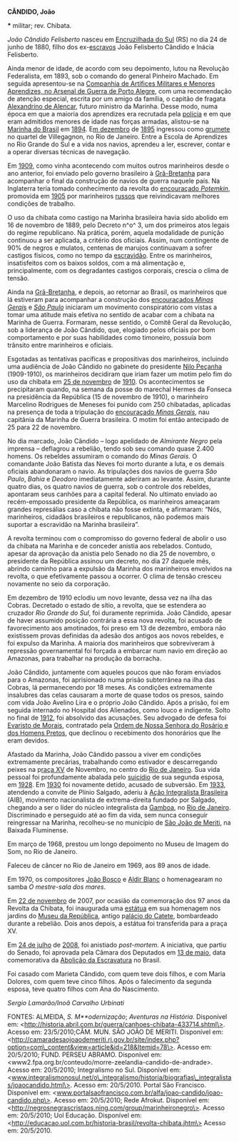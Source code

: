 **CÂNDIDO, João**

**\*** militar; rev. Chibata.

*João Cândido Felisberto* nasceu em [Encruzilhada do
Sul](http://pt.wikipedia.org/wiki/Encruzilhada_do_Sul "Encruzilhada do Sul")
(RS) no dia 24 de junho de 1880, filho dos
ex-[escravos](http://pt.wikipedia.org/wiki/Escravatura "Escravatura")
João Felisberto Cândido e Inácia Felisberto.

Ainda menor de idade, de acordo com seu depoimento, lutou na Revolução
Federalista, em 1893, sob o comando do general Pinheiro Machado. Em
seguida apresentou-se na [Companhia de Artífices Militares e Menores
Aprendizes, no Arsenal de Guerra de Porto
Alegre](http://pt.wikipedia.org/wiki/Pr%C3%A9dios_hist%C3%B3ricos_do_Comando_Militar_do_Sul "Prédios históricos do Comando Militar do Sul"),
com uma recomendação de atenção especial, escrita por um amigo da
família, o capitão de fragata [Alexandrino de
Alencar](http://pt.wikipedia.org/wiki/Alexandrino_de_Alencar "Alexandrino de Alencar"),
futuro ministro da Marinha. Desse modo, numa época em que a maioria dos
aprendizes era recrutada pela
[polícia](http://pt.wikipedia.org/wiki/Pol%C3%ADcia "Polícia") e em que
eram admitidos menores de idade nas forças armadas, alistou-se na
[Marinha do
Brasil](http://pt.wikipedia.org/wiki/Marinha_do_Brasil "Marinha do Brasil")
em [1894](http://pt.wikipedia.org/wiki/1894 "1894"). E[m
dezembro](http://pt.wikipedia.org/wiki/10_de_dezembro "10 de dezembro")
de [1895](http://pt.wikipedia.org/wiki/1895 "1895") ingressou como
[grumete](http://pt.wikipedia.org/wiki/Grumete "Grumete") no quartel de
Villegagnon, no Rio de Janeiro. Entre a Escola de Aprendizes no Rio
Grande do Sul e a vida nos navios, aprendeu a ler, escrever, contar e a
operar diversas técnicas de navegação.

Em [1909](http://pt.wikipedia.org/wiki/1909 "1909"), como vinha
acontecendo com muitos outros marinheiros desde o ano anterior, foi
enviado pelo governo brasileiro à
[Grã-Bretanha](http://pt.wikipedia.org/wiki/Gr%C3%A3-Bretanha "Grã-Bretanha")
para acompanhar o final da construção de navios de guerra naquele país.
Na Inglaterra teria tomado conhecimento da revolta do [encouraçado
*Potemkin*](http://pt.wikipedia.org/wiki/Encoura%C3%A7ado_Potemkin "Encouraçado Potemkin"),
promovida em [1905](http://pt.wikipedia.org/wiki/1905 "1905") por
marinheiros [russos](http://pt.wikipedia.org/wiki/R%C3%BAssia "Rússia")
que reivindicavam melhores condições de trabalho.

O uso da chibata como castigo na Marinha brasileira havia sido abolido
em 16 de novembro de 1889, pelo Decreto n^o^ 3, um dos primeiros atos
legais do regime republicano. Na prática, porém, aquela modalidade de
punição continuou a ser aplicada, a critério dos oficiais. Assim, num
contingente de 90% de negros e mulatos, centenas de marujos continuavam
a sofrer castigos físicos, como no tempo da
[escravidão](http://pt.wikipedia.org/wiki/Escravid%C3%A3o "Escravidão").
Entre os marinheiros, insatisfeitos com os baixos soldos, com a má
alimentação e, principalmente, com os degradantes castigos corporais,
crescia o clima de tensão.

Ainda na
[Grã-Bretanha](http://pt.wikipedia.org/wiki/Gr%C3%A3-Bretanha "Grã-Bretanha"),
e depois, ao retornar ao Brasil, os marinheiros que lá estiveram para
acompanhar a construção dos [encouraçados *Minas
Gerai*s](http://pt.wikipedia.org/wiki/Encoura%C3%A7ado_Minas_Gerais "Encouraçado Minas Gerais")
e *[São
Paulo](http://pt.wikipedia.org/w/index.php?title=Encoura%C3%A7ado_S%C3%A3o_Paulo&action=edit&redlink=1 "Encouraçado São Paulo (página não existe)")*
iniciaram um movimento conspiratório com vistas a tomar uma atitude mais
efetiva no sentido de acabar com a chibata na Marinha de Guerra.
Formaram, nesse sentido, o Comitê Geral da Revolução, sob a liderança de
João Cândido, que, elogiado pelos oficiais por bom comportamento e por
suas habilidades como timoneiro, possuía bom trânsito entre marinheiros
e oficiais.

Esgotadas as tentativas pacíficas e propositivas dos marinheiros,
incluindo uma audiência de João Cândido no gabinete do presidente [Nilo
Peçanha](http://pt.wikipedia.org/wiki/Nilo_Pe%C3%A7anha "Nilo Peçanha")
(1909-1910), os marinheiros decidiram que iriam fazer um motim pelo fim
do uso da chibata em [25 de
novembro](http://pt.wikipedia.org/wiki/25_de_Novembro "25 de Novembro")
de [1910](http://pt.wikipedia.org/wiki/1910 "1910"). Os acontecimentos
se precipitaram quando, na semana da posse do marechal Hermes da Fonseca
na presidência da República (15 de novembro de 1910), o marinheiro
Marcelino Rodrigues de Meneses foi punido com 250 chibatadas, aplicadas
na presença de toda a tripulação do [encouraçado *Minas
Gerais*](http://pt.wikipedia.org/wiki/Encoura%C3%A7ado_Minas_Gerais "Encouraçado Minas Gerais"),
nau capitânia da Marinha de Guerra brasileira. O motim foi então
antecipado de 25 para 22 de novembro.

No dia marcado, João Cândido – logo apelidado de *Almirante Negro* pela
imprensa – deflagrou a rebelião, tendo sob seu comando quase 2.400
homens. Os rebeldes assumiram o comando do *Minas Gerais.* O comandante
João Batista das Neves foi morto durante a luta, e os demais oficiais
abandonaram o navio. As tripulações dos navios de guerra *São Paulo*,
*Bahia* e *Deodoro* imediatamente aderiram ao levante. Assim, durante
quatro dias, os quatro navios de guerra, sob o controle dos rebeldes,
apontaram seus canhões para a capital federal. No ultimato enviado ao
recém-empossado presidente da República, os marinheiros ameaçaram
grandes represálias caso a chibata não fosse extinta, e afirmaram: “Nós,
marinheiros, cidadãos brasileiros e republicanos, não podemos mais
suportar a escravidão na Marinha brasileira”.

A revolta terminou com o compromisso do governo federal de abolir o uso
da chibata na Marinha e de conceder anistia aos rebelados. Contudo,
apesar da aprovação da anistia pelo Senado no dia 25 de novembro, o
presidente da República assinou um decreto, no dia 27 daquele mês,
abrindo caminho para a expulsão da Marinha dos marinheiros envolvidos na
revolta, o que efetivamente passou a ocorrer. O clima de tensão cresceu
novamente no seio da corporação.

Em dezembro de 1910 eclodiu um novo levante, dessa vez na ilha das
Cobras. Decretado o estado de sítio, a revolta, que se estendera ao
cruzador *Rio Grande do Sul*, foi duramente reprimida. João Cândido,
apesar de haver assumido posição contrária a essa nova revolta, foi
acusado de favorecimento aos amotinados, foi preso em 13 de dezembro,
embora não existissem provas definidas da adesão dos antigos aos novos
rebeldes, e foi expulso da Marinha. A maioria dos marinheiros que
sobreviveram à repressão governamental foi forçada a embarcar num navio
em direção ao Amazonas, para trabalhar na produção da borracha.

João Cândido, juntamente com aqueles poucos que não foram enviados para
o Amazonas, foi aprisionado numa prisão subterrânea na ilha das Cobras,
lá permanecendo por 18 meses. As condições extremamente insalubres das
celas causaram a morte de quase todos os presos, saindo com vida João
Avelino Lira e o próprio João Cândido. Após a prisão, foi em seguida
internado no Hospital dos Alienados, como louco e indigente. Solto no
final de [1912](http://pt.wikipedia.org/wiki/1912 "1912"), foi absolvido
das acusações. Seu advogado de defesa foi [Evaristo de
Morais](http://pt.wikipedia.org/wiki/Evaristo_de_Moraes "Evaristo de Moraes"),
contratado pela [Ordem de Nossa Senhora do Rosário e dos Homens
Pretos](http://pt.wikipedia.org/wiki/Igreja_de_Nossa_Senhora_do_Ros%C3%A1rio_e_S%C3%A3o_Benedito_(Rio_de_Janeiro) "Igreja de Nossa Senhora do Rosário e São Benedito (Rio de Janeiro)"),
que declinou o recebimento dos honorários que lhe eram devidos.

Afastado da Marinha, João Cândido passou a viver em condições
extremamente precárias, trabalhando como estivador e descarregando
peixes na p[raça
XV](http://pt.wikipedia.org/wiki/Pra%C3%A7a_Quinze_de_Novembro_(Rio_de_Janeiro) "Praça Quinze de Novembro (Rio de Janeiro)")
de Novembro, no centro do [Rio de
Janeiro](http://pt.wikipedia.org/wiki/Rio_de_Janeiro "Rio de Janeiro").
Sua vida pessoal foi profundamente abalada pelo
[suicídio](http://pt.wikipedia.org/wiki/Suic%C3%ADdio "Suicídio") de sua
segunda esposa, em [1928](http://pt.wikipedia.org/wiki/1928 "1928"). Em
[1930](http://pt.wikipedia.org/wiki/1930 "1930") foi novamente detido,
acusado de subversão. Em
[1933](http://pt.wikipedia.org/wiki/1933 "1933"), atendendo a convite de
Plínio Salgado, aderiu à [Ação Integralista
Brasileira](http://pt.wikipedia.org/wiki/A%C3%A7%C3%A3o_Integralista_Brasileira "Ação Integralista Brasileira")
(AIB), movimento nacionalista de extrema-direita fundado por Salgado,
chegando a ser o líder do núcleo integralista da
[Gamboa](http://pt.wikipedia.org/wiki/Gamboa "Gamboa"), no [Rio de
Janeiro](http://pt.wikipedia.org/wiki/Rio_de_Janeiro "Rio de Janeiro").
Discriminado e perseguido até ao fim da vida, sem nunca conseguir
reingressar na Marinha, recolheu-se no município de [São João de
Meriti](http://pt.wikipedia.org/wiki/S%C3%A3o_Jo%C3%A3o_de_Meriti "São João de Meriti"),
na Baixada Fluminense.

Em março de 1968, prestou um longo depoimento no Museu de Imagem do Som,
no Rio de Janeiro.

Faleceu de câncer no Rio de Janeiro em 1969, aos 89 anos de idade.

Em 1970, os compositores [João
Bosco](http://pt.wikipedia.org/wiki/Jo%C3%A3o_Bosco_(m%C3%BAsico) "João Bosco (músico)")
e [Aldir Blanc](http://pt.wikipedia.org/wiki/Aldir_Blanc "Aldir Blanc")
o homenagearam no samba *O mestre-sala dos mares*.

Em [22 de
novembro](http://pt.wikipedia.org/wiki/22_de_Novembro "22 de Novembro")
de 2007, por ocasião da comemoração dos 97 anos da Revolta da Chibata,
foi inaugurada uma
[estátua](http://pt.wikipedia.org/wiki/Est%C3%A1tua "Estátua") em sua
homenagem nos jardins do [Museu da
República](http://pt.wikipedia.org/wiki/Museu_da_Rep%C3%BAblica "Museu da República"),
antigo p[alácio do
Catete](http://pt.wikipedia.org/wiki/Pal%C3%A1cio_do_Catete "Palácio do Catete"),
bombardeado durante a rebelião. Dois anos depois, a estátua foi
transferida para a praça XV.

Em [24 de julho](http://pt.wikipedia.org/wiki/24_de_julho "24 de julho")
de [2008](http://pt.wikipedia.org/wiki/2008 "2008"), foi anistiado
*post-mortem*. A iniciativa, que partiu do Senado, foi aprovada pela
Câmara dos Deputados em [13 de
maio](http://pt.wikipedia.org/wiki/13_de_maio "13 de maio"), data
comemorativa da [Abolição da
Escravatura](http://pt.wikipedia.org/wiki/Aboli%C3%A7%C3%A3o_da_Escravatura "Abolição da Escravatura")
no Brasil.

Foi casado com Marieta Cândido, com quem teve dois filhos, e com Maria
Dolores, com quem teve cinco filhos. Após o falecimento da segunda
esposa, teve quatro filhos com Ana do Nascimento.

*Sergio Lamarão/Inoã Carvalho Urbinati*

FONTES: ALMEIDA, *S. M**odernização*; *Aventuras na História*.
Disponível em:
\<http://historia.abril.com.br/guerra/canhoes-chibata-433714.shtml\>.
Acesso em: 23/5/2010;CÂM. MUN. SÃO JOÃO DE MERITI. Disponível em:
\<http://camaradesaojoaodemeriti.rj.gov.br/site/index.php?option=com\_content&view=article&id=218&Itemid=78\>.
Acesso em: 20/5/2010; FUND. PERSEU ABRAMO. Disponível em:
\<www2.fpa.org.br/conteudo/morre-zeelandia-candido-de-andrade\>. Acesso
em: 20/5/2010; Integralismo no Sul. Disponível em:
\<www.integralismonosul.net/o\_integralismo/historia/biografias\_integralistas/joaocandido.html\>.
Acesso em: 20/5/2010. Portal São Francisco. Disponível em:
\<www.portalsaofrancisco.com.br/alfa/joao-candido/joao-candido.php\>.
Acesso em: 20/5/2010; Rede Afrokut. Disponível em:
\<http://negrosnegrascristaos.ning.com/group/marinheironegro\>. Acesso
em: 20/5/2010; Uol Educação. Disponível em:
\<http://educacao.uol.com.br/historia-brasil/revolta-chibata.jhtm\>
Acesso em: 20/5/2010.
